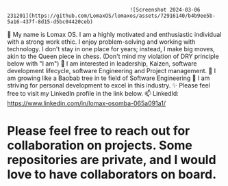 
                                            ![Screenshot 2024-03-06 231201](https://github.com/LomaxOS/lomaxos/assets/72916140/b4b9ee5b-5a16-437f-8d15-d5bc04420ceb)


👋 My name is Lomax OS. I am a highly motivated and enthusiastic individual with a strong work ethic. I enjoy problem-solving and working with technology. I don't stay in one place for years; instead, I make big moves, akin to the Queen piece in chess. (Don't mind my violation of DRY principle below with "I am")
👀 I am interested in leadership, Kaizen, software development lifecycle, software Engineering and Project management.
🌱 I am growing like a Baobab tree in te field of Software Engineering
💞️ I am striving for personal development to excel in this industry.
✨ Please feel free to visit my LinkedIn profile in the link below.
📫 LinkedId: https://www.linkedin.com/in/lomax-osomba-065a091a1/

# Please feel free to reach out for collaboration on projects. Some repositories are private, and I would love to have collaborators on board.
